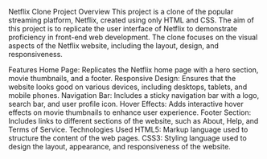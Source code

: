 Netflix Clone Project
Overview
This project is a clone of the popular streaming platform, Netflix, created using only HTML and CSS. The aim of this project is to replicate the user interface of Netflix to demonstrate proficiency in front-end web development. The clone focuses on the visual aspects of the Netflix website, including the layout, design, and responsiveness.

Features
Home Page: Replicates the Netflix home page with a hero section, movie thumbnails, and a footer.
Responsive Design: Ensures that the website looks good on various devices, including desktops, tablets, and mobile phones.
Navigation Bar: Includes a sticky navigation bar with a logo, search bar, and user profile icon.
Hover Effects: Adds interactive hover effects on movie thumbnails to enhance user experience.
Footer Section: Includes links to different sections of the website, such as About, Help, and Terms of Service.
Technologies Used
HTML5: Markup language used to structure the content of the web pages.
CSS3: Styling language used to design the layout, appearance, and responsiveness of the website.
